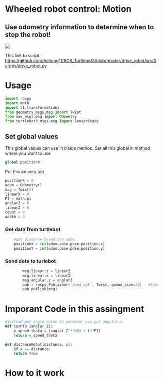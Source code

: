 # Wheeled robot control: Motion
## Use odometry information to determine when to stop the robot!
![](gifFile/turnOn.gif)

This link to script 
https://github.com/hchung11/ROS_Turtlebot3/blob/master/drive_robot/src/Scripts/drive_robot.py
# Usage
``` python
import rospy
import math
import tf.transformations
from geometry_msgs.msg import Twist
from nav_msgs.msg import Odometry
from turtlebot3_msgs.msg import SensorState
```
## Set global values
This global values can use in inside method.
Set all this global in method where you want to use
```python 
global poxitionX 
```
Put this on very top
``` python
positionX = 0
odom = Odometry()
msg = Twist()
linearX = 0
PI = math.pi
anglarZ = 0
linearZ = 0
count = 0
addth = 0

```
### Get data from turtlebot
``` python
	#get distance based obn odom
	positionX = int(odom.pose.pose.position.x)
	positionY = int(odom.pose.pose.position.y)
```
### Send data to turlebot
``` python
       	msg.linear.z = linearZ
        msg.linear.x = linearX
        msg.angular.z = anglarZ
        pub = rospy.Publisher('/cmd_vel', Twist, queue_size=30)   #line 45
        pub.publish(msg)
```
# Imporant Code in this assingment
``` python
#instead put angle value on permeter you put angular.z
def turnTo (anglar_Z):
	v_speed_theta = (anglar_Z *360) / (2*PI)
	return v_speed_theta
  
def distanceRobot(distance, x):
	if x == distance:
	return True
```
# How to it work
``` python 

```


